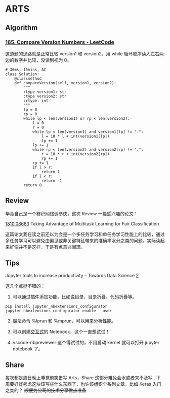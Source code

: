 # ARTS

## Algorithm

### [165. Compare Version Numbers - LeetCode][1]

[1]: https://leetcode.com/problems/compare-version-numbers/

这道题的思路就是正常比较 version1 和 version2，用 while 循环顺序读入左右两边的数字并比较，没读到视为 0。

```Python3
# 36ms, 15mins, AC
class Solution:
    @classmethod
    def compareVersion(self, version1, version2):
        """
        :type version1: str
        :type version2: str
        :rtype: int
        """
        lp = 0
        rp = 0
        while lp < len(version1) or rp < len(version2):
            l = 0
            r = 0
            while lp < len(version1) and version1[lp] != ".":
                l = 10 * l + int(version1[lp])
                lp += 1
            lp += 1
            while rp < len(version2) and version2[rp] != ".":
                r = 10 * r + int(version2[rp])
                rp += 1
            rp += 1
            if l > r:
                return 1
            if l < r:
                return -1
        return 0
```

## Review

毕竟自己是一个卷积网络调参侠，这次 Review 一篇感兴趣的论文：

[1810.08683] Taking Advantage of Multitask Learning for Fair Classification

[1810.08683]: https://arxiv.org/abs/1810.08683v1

这篇论文我在读之前还以为会是一个多任务学习和单任务学习性能上的比较，通过多任务学习可以避免由偏见或非关键特征带来的准确率水分之类的问题。实际读起来好像并不是这样，于是有点意兴阑珊。

## Tips

Jupyter tools to increase productivity – Towards Data Science [2]

[2]: https://towardsdatascience.com/jupyter-tools-to-increase-productivity-7b3c6b90be09

这几个点挺不错的：

1. 可以通过插件添加功能，比如说目录、目录折叠、代码折叠等。

```
pip install jupyter_nbextensions_configurator
jupyter nbextensions_configurator enable --user
```

2. 魔法命令 %lprun 和 %mprun，可以用来分析性能。

3. 可以创建[交互式][3]的 Notebook，这个一直想试试！

[3]: https://ipywidgets.readthedocs.io/en/latest/examples/Widget%20List.html

4. vscode-nbpreviewer 这个得试试的，不用启动 kernel 就可以打开 jupyter notebook 了。

## Share

每次都是周日晚上睡觉前突击写 Arts，Share 这部分难免会水或者来不及写…下周要好好考虑这块该写些什么东西了，也许该组织个系列文章，比如 Keras 入门之类的？ ~~顺便为公司的技术分享做点准备~~
